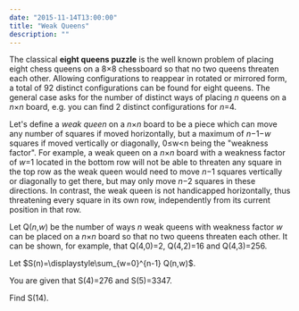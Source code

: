 ```yaml
---
date: "2015-11-14T13:00:00"
title: "Weak Queens"
description: ""
---
```


<p>The classical <b>eight queens puzzle</b> is the well known problem of placing eight chess queens on a 8×8 chessboard so that no two queens threaten each other. Allowing configurations to reappear in rotated or mirrored form, a total of 92 distinct configurations can be found for eight queens. The general case asks for the number of distinct ways of placing <var>n</var> queens on a <var>n</var>×<var>n</var> board, e.g. you can find 2 distinct configurations for <var>n</var>=4.</p>
<p>Let's define a <i>weak queen</i> on a <var>n</var>×<var>n</var> board to be a piece which can move any number of squares if moved horizontally, but a maximum of <var>n</var>−1−<var>w</var> squares if moved vertically or diagonally, 0≤w&lt;n being the "weakness factor". For example, a weak queen on a <var>n</var>×<var>n</var> board with a weakness factor of <var>w</var>=1 located in the bottom row will not be able to threaten any square in the top row as the weak queen would need to move <var>n</var>−1 squares vertically or diagonally to get there, but may only move <var>n</var>−2 squares in these directions. In contrast, the weak queen is not handicapped horizontally, thus threatening every square in its own row, independently from its current position in that row.</p>
<p>Let Q(<var>n</var>,<var>w</var>) be the number of ways <var>n</var> weak queens with weakness factor <var>w</var> can be placed on a <var>n</var>×<var>n</var> board so that no two queens threaten each other. It can be shown, for example, that Q(4,0)=2, Q(4,2)=16 and Q(4,3)=256.</p>
<p>Let $S(n)=\displaystyle\sum_{w=0}^{n-1} Q(n,w)$.</p>
<p>You are given that S(4)=276 and S(5)=3347.</p>
<p>Find S(14).</p>

